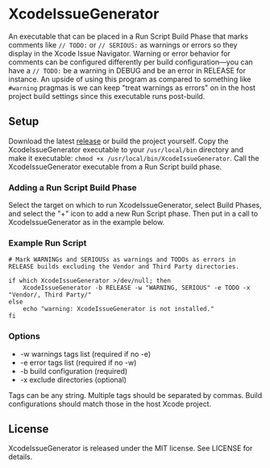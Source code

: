 # XcodeIssueGenerator

An executable that can be placed in a Run Script Build Phase that marks comments like ```// TODO:``` or ```// SERIOUS:``` as warnings or errors so they display in the Xcode Issue Navigator. Warning or error behavior for comments can be configured differently per build configuration—you can have a ```// TODO:``` be a warning in DEBUG and be an error in RELEASE for instance. An upside of using this program as compared to something like ```#warning``` pragmas is we can keep "treat warnings as errors" on in the host project build settings since this executable runs post-build.

## Setup
Download the latest [release](https://github.com/doubleencore/XcodeIssueGenerator/releases) or build the project yourself. Copy the XcodeIssueGenerator executable to your ```/usr/local/bin``` directory and make it executable: ```chmod +x /usr/local/bin/XcodeIssueGenerator```. Call the XcodeIssueGenerator executable from a Run Script build phase.

### Adding a Run Script Build Phase
Select the target on which to run XcodeIssueGenerator, select Build Phases, and select the "+" icon to add a new Run Script phase. Then put in a call to XcodeIssueGenerator as in the example below.

### Example Run Script
```
# Mark WARNINGs and SERIOUSs as warnings and TODOs as errors in RELEASE builds excluding the Vendor and Third Party directories.

if which XcodeIssueGenerator >/dev/null; then
    XcodeIssueGenerator -b RELEASE -w "WARNING, SERIOUS" -e TODO -x "Vendor/, Third Party/"
else
    echo "warning: XcodeIssueGenerator is not installed."
fi
```

### Options

* -w warnings tags list (required if no -e)
* -e error tags list (required if no -w)
* -b build configuration (required)
* -x exclude directories (optional)

Tags can be any string. Multiple tags should be separated by commas. Build configurations should match those in the host Xcode project.

## License

XcodeIssueGenerator is released under the MIT license. See LICENSE for details.
